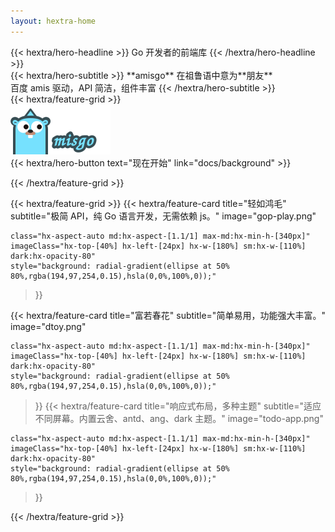 ```yaml
---
layout: hextra-home
---
```


<div class="hx-mb-12">
{{< hextra/hero-headline >}}
Go 开发者的前端库
{{< /hextra/hero-headline >}}
</div>

<div class="hx-mb-12">
{{< hextra/hero-subtitle >}}
**amisgo**</span> 在祖鲁语中意为**朋友**</br>
百度 amis 驱动，API 简洁，组件丰富
{{< /hextra/hero-subtitle >}}
</div>


<div class="hx-mb-12">
{{< hextra/feature-grid >}}

<div>
<img src="logo-with-text.svg" />
<!-- {{< icon name="arrow-circle-left" attributes="height=14" >}} -->
</div>


<div class="hx-mb-6">
{{< hextra/hero-button text="现在开始" link="docs/background" >}}
</div>

{{< /hextra/feature-grid >}}
</div>

{{< hextra/feature-grid >}}
  {{< hextra/feature-card
    title="轻如鸿毛"
    subtitle="极简 API，纯 Go 语言开发，无需依赖 js。"
    image="gop-play.png"

    class="hx-aspect-auto md:hx-aspect-[1.1/1] max-md:hx-min-h-[340px]"
    imageClass="hx-top-[40%] hx-left-[24px] hx-w-[180%] sm:hx-w-[110%] dark:hx-opacity-80"
    style="background: radial-gradient(ellipse at 50% 80%,rgba(194,97,254,0.15),hsla(0,0%,100%,0));"
  >}}
  
  {{< hextra/feature-card
    title="富若春花"
    subtitle="简单易用，功能强大丰富。"
    image="dtoy.png"
    
    class="hx-aspect-auto md:hx-aspect-[1.1/1] max-md:hx-min-h-[340px]"
    imageClass="hx-top-[40%] hx-left-[24px] hx-w-[180%] sm:hx-w-[110%] dark:hx-opacity-80"
    style="background: radial-gradient(ellipse at 50% 80%,rgba(194,97,254,0.15),hsla(0,0%,100%,0));"
  >}}
  {{< hextra/feature-card
    title="响应式布局，多种主题"
    subtitle="适应不同屏幕。内置云舍、antd、ang、dark 主题。"
    image="todo-app.png"

    class="hx-aspect-auto md:hx-aspect-[1.1/1] max-md:hx-min-h-[340px]"
    imageClass="hx-top-[40%] hx-left-[24px] hx-w-[180%] sm:hx-w-[110%] dark:hx-opacity-80"
    style="background: radial-gradient(ellipse at 50% 80%,rgba(194,97,254,0.15),hsla(0,0%,100%,0));"
  >}}
  
{{< /hextra/feature-grid >}}
